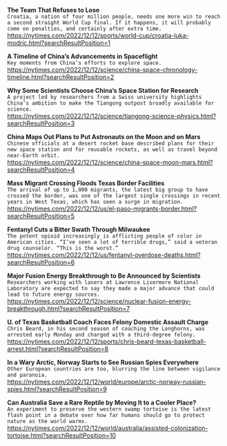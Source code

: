 **The Team That Refuses to Lose**\
`Croatia, a nation of four million people, needs one more win to reach a second straight World Cup final. If it happens, it will probably come on penalties, and certainly after extra time.`\
https://nytimes.com/2022/12/12/sports/world-cup/croatia-luka-modric.html?searchResultPosition=1

**A Timeline of China’s Advancements in Spaceflight**\
`Key moments from China’s efforts to explore space.`\
https://nytimes.com/2022/12/12/science/china-space-chronology-timeline.html?searchResultPosition=2

**Why Some Scientists Choose China’s Space Station for Research**\
`A project led by researchers from a Swiss university highlights China’s ambition to make the Tiangong outpost broadly available for science.`\
https://nytimes.com/2022/12/12/science/tiangong-science-physics.html?searchResultPosition=3

**China Maps Out Plans to Put Astronauts on the Moon and on Mars**\
`Chinese officials at a desert rocket base described plans for their new space station and for reusable rockets, as well as travel beyond near-Earth orbit.`\
https://nytimes.com/2022/12/12/science/china-space-moon-mars.html?searchResultPosition=4

**Mass Migrant Crossing Floods Texas Border Facilities**\
`The arrival of up to 1,000 migrants, the latest big group to have crossed the border, was one of the largest single crossings in recent years in West Texas, which has seen a surge in migration.`\
https://nytimes.com/2022/12/12/us/el-paso-migrants-border.html?searchResultPosition=5

**Fentanyl Cuts a Bitter Swath Through Milwaukee**\
`The potent opioid increasingly is afflicting people of color in American cities. “I’ve seen a lot of terrible drugs,” said a veteran drug counselor. “This is the worst.”`\
https://nytimes.com/2022/12/12/us/fentanyl-overdose-deaths.html?searchResultPosition=6

**Major Fusion Energy Breakthrough to Be Announced by Scientists**\
`Researchers working with lasers at Lawrence Livermore National Laboratory are expected to say they made a major advance that could lead to future energy sources.`\
https://nytimes.com/2022/12/12/science/nuclear-fusion-energy-breakthrough.html?searchResultPosition=7

**U. of Texas Basketball Coach Faces Felony Domestic Assault Charge**\
`Chris Beard, in his second season of coaching the Longhorns, was arrested early Monday and charged with a third-degree felony.`\
https://nytimes.com/2022/12/12/sports/chris-beard-texas-basketball-arrest.html?searchResultPosition=8

**In a Wary Arctic, Norway Starts to See Russian Spies Everywhere**\
`Other European countries are too, blurring the line between vigilance and paranoia.`\
https://nytimes.com/2022/12/12/world/europe/arctic-norway-russian-spies.html?searchResultPosition=9

**Can Australia Save a Rare Reptile by Moving It to a Cooler Place?**\
`An experiment to preserve the western swamp tortoise is the latest flash point in a debate over how far humans should go to protect nature as the world warms.`\
https://nytimes.com/2022/12/12/world/australia/assisted-colonization-tortoise.html?searchResultPosition=10

